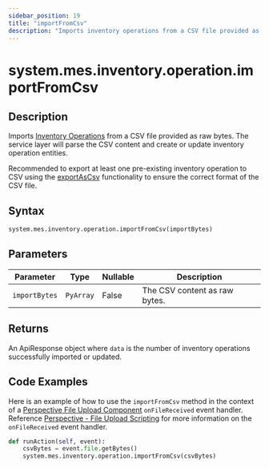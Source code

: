 ```yaml
---
sidebar_position: 19
title: "importFromCsv"
description: "Imports inventory operations from a CSV file provided as raw bytes"
---
```


# system.mes.inventory.operation.importFromCsv

## Description

Imports [Inventory Operations](../../data-model/inventory-operation-model/inventory-operation) from a CSV file provided as raw bytes.
The service layer will parse the CSV content and create or update inventory operation entities.

Recommended to export at least one pre-existing inventory operation to CSV using the [exportAsCsv](export-as-csv.md)
functionality to ensure the correct format of the CSV file.

## Syntax

```python
system.mes.inventory.operation.importFromCsv(importBytes)
```

## Parameters

| Parameter     | Type      | Nullable | Description                   |
| ------------- | --------- | -------- | ----------------------------- |
| `importBytes` | `PyArray` | False    | The CSV content as raw bytes. |

## Returns

An ApiResponse object where `data` is the number of inventory operations successfully imported or updated.

## Code Examples

Here is an example of how to use the `importFromCsv` method in the context of a [Perspective File Upload Component](https://www.docs.inductiveautomation.com/docs/8.1/appendix/components/perspective-components/perspective-input-palette/perspective-file-upload)
`onFileReceived` event handler. Reference [Perspective - File Upload Scripting](https://www.docs.inductiveautomation.com/docs/8.1/appendix/components/perspective-components/perspective-input-palette/perspective-file-upload/perspective-file-upload-scripting)
for more information on the `onFileReceived` event handler.

```python
def runAction(self, event):
	csvBytes = event.file.getBytes()
	system.mes.inventory.operation.importFromCsv(csvBytes)
```
